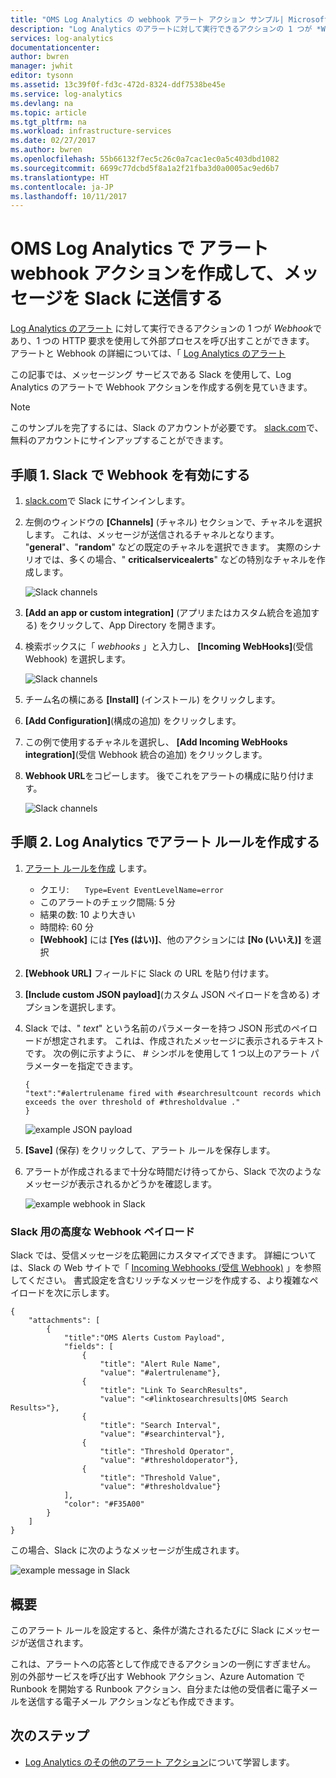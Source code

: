 ```yaml
---
title: "OMS Log Analytics の webhook アラート アクション サンプル| Microsoft Docs"
description: "Log Analytics のアラートに対して実行できるアクションの 1 つが *Webhook* であり、1 つの HTTP 要求を使用して外部プロセスを呼び出すことができます。 この記事では、Slack を使用して、Log Analytics のアラートで Webhook アクションを作成する例を見ていきます。"
services: log-analytics
documentationcenter: 
author: bwren
manager: jwhit
editor: tysonn
ms.assetid: 13c39f0f-fd3c-472d-8324-ddf7538be45e
ms.service: log-analytics
ms.devlang: na
ms.topic: article
ms.tgt_pltfrm: na
ms.workload: infrastructure-services
ms.date: 02/27/2017
ms.author: bwren
ms.openlocfilehash: 55b66132f7ec5c26c0a7cac1ec0a5c403dbd1082
ms.sourcegitcommit: 6699c77dcbd5f8a1a2f21fba3d0a0005ac9ed6b7
ms.translationtype: HT
ms.contentlocale: ja-JP
ms.lasthandoff: 10/11/2017
---
```

# <a name="create-an-alert-webhook-action-in-oms-log-analytics-to-send-message-to-slack"></a>OMS Log Analytics で アラート webhook アクションを作成して、メッセージを Slack に送信する
[Log Analytics のアラート](log-analytics-alerts.md) に対して実行できるアクションの 1 つが *Webhook*であり、1 つの HTTP 要求を使用して外部プロセスを呼び出すことができます。  アラートと Webhook の詳細については、「 [Log Analytics のアラート](log-analytics-alerts.md)

この記事では、メッセージング サービスである Slack を使用して、Log Analytics のアラートで Webhook アクションを作成する例を見ていきます。

> [!NOTE]
> このサンプルを完了するには、Slack のアカウントが必要です。  [slack.com](http://slack.com)で、無料のアカウントにサインアップすることができます。
> 
> 

## <a name="step-1---enable-webhooks-in-slack"></a>手順 1. Slack で Webhook を有効にする
1. [slack.com](http://slack.com)で Slack にサインインします。
2. 左側のウィンドウの **[Channels]** (チャネル) セクションで、チャネルを選択します。  これは、メッセージが送信されるチャネルとなります。  "**general**"、"**random**" などの既定のチャネルを選択できます。  実際のシナリオでは、多くの場合、" **criticalservicealerts**" などの特別なチャネルを作成します。 <br>
   
   ![Slack channels](media/log-analytics-alerts-webhooks/oms-webhooks01.png)
3. **[Add an app or custom integration]** (アプリまたはカスタム統合を追加する) をクリックして、App Directory を開きます。
4. 検索ボックスに「 *webhooks* 」と入力し、 **[Incoming WebHooks]**(受信 Webhook) を選択します。 <br>
   
   ![Slack channels](media/log-analytics-alerts-webhooks/oms-webhooks02.png)
5. チーム名の横にある **[Install]** (インストール) をクリックします。
6. **[Add Configuration]**(構成の追加) をクリックします。
7. この例で使用するチャネルを選択し、 **[Add Incoming WebHooks integration]**(受信 Webhook 統合の追加) をクリックします。  
8. **Webhook URL**をコピーします。  後でこれをアラートの構成に貼り付けます。 <br>
   
    ![Slack channels](media/log-analytics-alerts-webhooks/oms-webhooks05.png)

## <a name="step-2---create-alert-rule-in-log-analytics"></a>手順 2. Log Analytics でアラート ルールを作成する
1. [アラート ルールを作成](log-analytics-alerts.md) します。
   * クエリ: ```    Type=Event EventLevelName=error ```
   * このアラートのチェック間隔: 5 分
   * 結果の数: 10 より大きい
   * 時間枠: 60 分
   * **[Webhook]** には **[Yes (はい)]**、他のアクションには **[No (いいえ)]** を選択
2. **[Webhook URL]** フィールドに Slack の URL を貼り付けます。
3. **[Include custom JSON payload]**(カスタム JSON ペイロードを含める) オプションを選択します。
4. Slack では、" *text*" という名前のパラメーターを持つ JSON 形式のペイロードが想定されます。  これは、作成されたメッセージに表示されるテキストです。  次の例に示すように、 *#* シンボルを使用して 1 つ以上のアラート パラメーターを指定できます。
   
    ```
    {
    "text":"#alertrulename fired with #searchresultcount records which exceeds the over threshold of #thresholdvalue ."
    }
    ```
   
    ![example JSON payload](media/log-analytics-alerts-webhooks/oms-webhooks07.png)
5. **[Save]** (保存) をクリックして、アラート ルールを保存します。
6. アラートが作成されるまで十分な時間だけ待ってから、Slack で次のようなメッセージが表示されるかどうかを確認します。
   
   ![example webhook in Slack](media/log-analytics-alerts-webhooks/oms-webhooks08.png)

### <a name="advanced-webhook-payload-for-slack"></a>Slack 用の高度な Webhook ペイロード
Slack では、受信メッセージを広範囲にカスタマイズできます。 詳細については、Slack の Web サイトで「 [Incoming Webhooks (受信 Webhook)](https://api.slack.com/incoming-webhooks) 」を参照してください。 書式設定を含むリッチなメッセージを作成する、より複雑なペイロードを次に示します。

    {
        "attachments": [
            {
                "title":"OMS Alerts Custom Payload",
                "fields": [
                    {
                        "title": "Alert Rule Name",
                        "value": "#alertrulename"},
                    {
                        "title": "Link To SearchResults",
                        "value": "<#linktosearchresults|OMS Search Results>"},
                    {
                        "title": "Search Interval",
                        "value": "#searchinterval"},
                    {
                        "title": "Threshold Operator",
                        "value": "#thresholdoperator"},
                    {
                        "title": "Threshold Value",
                        "value": "#thresholdvalue"}
                ],
                "color": "#F35A00"
            }
        ]
    }


この場合、Slack に次のようなメッセージが生成されます。

![example message in Slack](media/log-analytics-alerts-webhooks/oms-webhooks09.png)

## <a name="summary"></a>概要
このアラート ルールを設定すると、条件が満たされるたびに Slack にメッセージが送信されます。  

これは、アラートへの応答として作成できるアクションの一例にすぎません。  別の外部サービスを呼び出す Webhook アクション、Azure Automation で Runbook を開始する Runbook アクション、自分または他の受信者に電子メールを送信する電子メール アクションなども作成できます。   

## <a name="next-steps"></a>次のステップ
* [Log Analytics のその他のアラート アクション](log-analytics-alerts-actions.md)について学習します。


